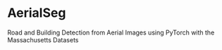 # AerialSeg
Road and Building Detection from Aerial Images using PyTorch with the  Massachusetts Datasets
